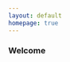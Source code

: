 ```yaml
---
layout: default
homepage: true
---
```


<div class="row">
    <div class="col-md-12">
        <h3>Welcome</h3>
    </div>
</div>